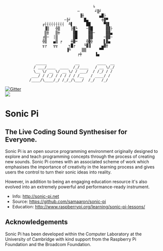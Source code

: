                                             ╘
                                     ─       ╛▒╛
                                      ▐╫       ▄█├
                               ─╟╛      █▄      ╪▓▀
                     ╓┤┤┤┤┤┤┤┤┤  ╩▌      ██      ▀▓▌
                      ▐▒   ╬▒     ╟▓╘    ─▓█      ▓▓├
                      ▒╫   ▒╪      ▓█     ▓▓─     ▓▓▄
                     ╒▒─  │▒       ▓█     ▓▓     ─▓▓─
                     ╬▒   ▄▒ ╒    ╪▓═    ╬▓╬     ▌▓▄
                     ╥╒   ╦╥     ╕█╒    ╙▓▐     ▄▓╫
                                ▐╩     ▒▒      ▀▀
                                     ╒╪      ▐▄
              
                  _____             __        ____  __
                 / ___/____  ____  /_/____   / __ \/_/
                 \__ \/ __ \/ __ \/ / ___/  / /_/ / /
                ___/ / /_/ / / / / / /__   / ____/ /
               /____/\____/_/ /_/_/\___/  /_/   /_/



[![Gitter](https://badges.gitter.im/Join%20Chat.svg)](https://gitter.im/samaaron/sonic-pi?utm_source=badge&utm_medium=badge&utm_campaign=pr-badge&utm_content=badge)
<br/>
<img src="https://travis-ci.org/samaaron/sonic-pi.svg?branch=master"/>


# Sonic Pi

## The Live Coding Sound Synthesiser for Everyone.

Sonic Pi is an open source programming environment originally designed
to explore and teach programming concepts through the process of
creating new sounds. Sonic Pi comes with an associated scheme of work
which emphasises the importance of creativity in the learning process
and gives users the control to turn their sonic ideas into reality.

However, in addition to being an engaging education resource it's also
evolved into an extremely powerful and performance-ready instrument.

* Info: http://sonic-pi.net
* Source: https://github.com/samaaron/sonic-pi
* Education: http://www.raspberrypi.org/learning/sonic-pi-lessons/


## Acknowledgements

Sonic Pi has been developed within the Computer Laboratory at the
University of Cambridge with kind support from the Raspberry Pi
Foundation and the Broadcom Foundation.
